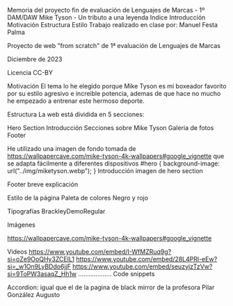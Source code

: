 Memoria del proyecto fin de evaluación de Lenguajes de Marcas - 1º DAM/DAW
Mike Tyson - Un tributo a una leyenda
Indice
Introducción
Motivación
Estructura
Estilo
Trabajo realizado en clase por: Manuel Festa Palma

Proyecto de web "from scratch" de 1ª evaluación de Lenguajes de Marcas

Diciembre de 2023

Licencia CC-BY

Motivación
El tema lo he elegido porque Mike Tyson es mi boxeador favorito por su estilo agresivo e increible potencia, ademas de que hace no mucho he empezado a entrenar este hermoso deporte.

Estructura
La web está dividida en 5 secciones:

Hero Section
Introducción
Secciones sobre Mike Tyson
Galeria de fotos
Footer

He utilizado una imagen de fondo tomada de https://wallpapercave.com/mike-tyson-4k-wallpapers#google_vignette que se adapta fácilmente a diferentes dispositivos
#hero {
      background-image: url("../img/miketyson.webp");
}
Introducción
imagen de hero section


Footer
breve explicación

Estilo de la página
Paleta de colores
Negro y rojo

Tipografías
BrackleyDemoRegular

Imágenes

https://wallpapercave.com/mike-tyson-4k-wallpapers#google_vignette

Videos
https://www.youtube.com/embed/I-WfMZRuq9g?si=oZe9OoQHy3ZCElL1
https://www.youtube.com/embed/28L4PRl-eEw?si=_w1On9LyBDdo6jjF
https://www.youtube.com/embed/seuzyjzTzVw?si=9ToPW3asaqZ_Hh1w
...................
Code snippets

Accordion: igual que el de la pagina de black mirror de la profesora Pilar González Augusto
